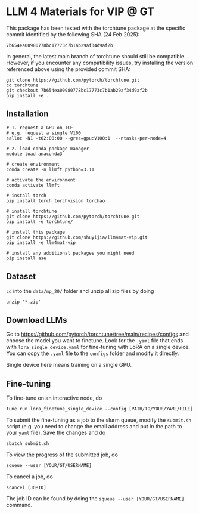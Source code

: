 # LLM 4 Materials for VIP @ GT

This package has been tested with the torchtune package at the specific commit identified by the following SHA (24 Feb 2025):

```
7b654ea00980778bc17773c7b1ab29af34d9af2b
```

In general, the latest main branch of torchtune should still be compatible. However, if you encounter any compatibility issues, try installing the version referenced above using the provided commit SHA:

```
git clone https://github.com/pytorch/torchtune.git
cd torchtune
git checkout 7b654ea00980778bc17773c7b1ab29af34d9af2b
pip install -e .
```

## Installation
```
# 1. request a GPU on ICE
# e.g. request a single V100
salloc -N1 -t02:00:00 --gres=gpu:V100:1  --ntasks-per-node=4

# 2. load conda package manager
module load anaconda3

# create environment
conda create -n llmft python=3.11

# activate the environment
conda activate llmft

# install torch
pip install torch torchvision torchao

# install torchtune
git clone https://github.com/pytorch/torchtune.git
pip install -e torchtune/

# install this package
git clone https://github.com/shuyijia/llm4mat-vip.git
pip install -e llm4mat-vip

# install any additional packages you might need
pip install ase
```

## Dataset
`cd` into the `data/mp_20/` folder and unzip all zip files by doing
```
unzip '*.zip'
```

## Download LLMs
Go to https://github.com/pytorch/torchtune/tree/main/recipes/configs and choose the model you want to finetune. Look for the `.yaml` file that ends with `lora_single_device.yaml` for fine-tuning with LoRA on a single device. You can copy the `.yaml` file to the `configs` folder and modify it directly.

Single device here means training on a single GPU.

## Fine-tuning
To fine-tune on an interactive node, do
```
tune run lora_finetune_single_device --config [PATH/TO/YOUR/YAML/FILE]
```

To submit the fine-tuning as a job to the slurm queue, modify the `submit.sh` script (e.g. you need to change the email address and put in the path to your `yaml` file). Save the changes and do
```
sbatch submit.sh
```

To view the progress of the submitted job, do
```
squeue --user [YOUR/GT/USERNAME]
```
To cancel a job, do
```
scancel [JOBID]
```
The job ID can be found by doing the `squeue --user [YOUR/GT/USERNAME]` command.
